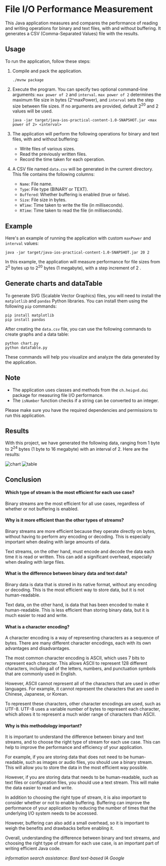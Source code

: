 # File I/O Performance Measurement

This Java application measures and compares the performance of reading and writing operations for binary and text files, with and without buffering. It generates a CSV (Comma-Separated Values) file with the results.

## Usage

To run the application, follow these steps:

1. Compile and pack the application.

   ```shell
   ./mvnw package
   ```

2. Execute the program. You can specify two optional command-line arguments: `max power of 2` and `interval`. `max power of 2` determines the maximum file size in bytes (2^maxPower), and `interval` sets the step size between file sizes. If no arguments are provided, default 2<sup>20</sup> and 2 values will be used.

   ```shell
   java -jar target/java-ios-practical-content-1.0-SNAPSHOT.jar <max power of 2> <interval>
   ```

3. The application will perform the following operations for binary and text files, with and without buffering:

   - Write files of various sizes.
   - Read the previously written files.
   - Record the time taken for each operation.

4. A CSV file named `data.csv` will be generated in the current directory. This file contains the following columns:

   - `Name`: File name.
   - `Type`: File type (BINARY or TEXT).
   - `Buffered`: Whether buffering is enabled (true or false).
   - `Size`: File size in bytes.
   - `WTime`: Time taken to write the file (in milliseconds).
   - `RTime`: Time taken to read the file (in milliseconds).

## Example

Here's an example of running the application with custom `maxPower` and `interval` values:

```shell
java -jar target/java-ios-practical-content-1.0-SNAPSHOT.jar 20 2
```

In this example, the application will measure performance for file sizes from 2<sup>0</sup> bytes up to 2<sup>20</sup> bytes (1 megabyte), with a step increment of 2 .

## Generate charts and dataTable

To generate SVG (Scalable Vector Graphics) files, you will need to install the `matplotlib` and `pandas` Python libraries. You can install them using the following `pip` commands:

```shell
pip install matplotlib
pip install pandas
```

After creating the `data.csv` file, you can use the following commands to create graphs and a data table:

```shell
python chart.py
python dataTable.py
```

These commands will help you visualize and analyze the data generated by the application.

## Note

- The application uses classes and methods from the `ch.heigvd.dai` package for measuring file I/O performance.
- The `isNumber` function checks if a string can be converted to an integer.

Please make sure you have the required dependencies and permissions to run this application.

## Results

With this project, we have generated the following data, ranging from 1 byte to 2<sup>24</sup> bytes (1 byte to 16 megabyte) with an interval of 2. Here are the results:

![chart](chart.svg)
![table](data_table.svg)

## Conclusion

#### Which type of stream is the most efficient for each use case?

Binary streams are the most efficient for all use cases, regardless of whether or not buffering is enabled.

#### Why is it more efficient than the other types of streams?

Binary streams are more efficient because they operate directly on bytes, without having to perform any encoding or decoding. This is especially important when dealing with large amounts of data.

Text streams, on the other hand, must encode and decode the data each time it is read or written. This can add a significant overhead, especially when dealing with large files.

#### What is the difference between binary data and text data?

Binary data is data that is stored in its native format, without any encoding or decoding. This is the most efficient way to store data, but it is not human-readable.

Text data, on the other hand, is data that has been encoded to make it human-readable. This is less efficient than storing binary data, but it is much easier to read and write.

#### What is a character encoding?

A character encoding is a way of representing characters as a sequence of bytes. There are many different character encodings, each with its own advantages and disadvantages.

The most common character encoding is ASCII, which uses 7 bits to represent each character. This allows ASCII to represent 128 different characters, including all of the letters, numbers, and punctuation symbols that are commonly used in English.

However, ASCII cannot represent all of the characters that are used in other languages. For example, it cannot represent the characters that are used in Chinese, Japanese, or Korean.

To represent these characters, other character encodings are used, such as UTF-8. UTF-8 uses a variable number of bytes to represent each character, which allows it to represent a much wider range of characters than ASCII.

#### Why is this methodology important?

It is important to understand the difference between binary and text streams, and to choose the right type of stream for each use case. This can help to improve the performance and efficiency of your application.

For example, if you are storing data that does not need to be human-readable, such as images or audio files, you should use a binary stream. This will allow you to store the data in the most efficient way possible.

However, if you are storing data that needs to be human-readable, such as text files or configuration files, you should use a text stream. This will make the data easier to read and write.

In addition to choosing the right type of stream, it is also important to consider whether or not to enable buffering. Buffering can improve the performance of your application by reducing the number of times that the underlying I/O system needs to be accessed.

However, buffering can also add a small overhead, so it is important to weigh the benefits and drawbacks before enabling it.

Overall, understanding the difference between binary and text streams, and choosing the right type of stream for each use case, is an important part of writing efficient Java code.

*information search assistance: Bard text-based IA Google*